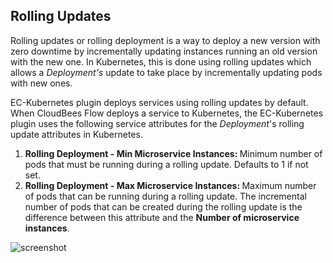 ## Rolling Updates
<p>Rolling updates or rolling deployment is a way to deploy a new version with zero downtime by incrementally updating instances running an old version with the new one. In Kubernetes, this is done using rolling updates which allows a <i>Deployment's</i> update to take place by incrementally updating pods with new ones.</p>
<p>EC-Kubernetes plugin deploys services using rolling updates by default. When CloudBees Flow deploys a service to Kubernetes, the EC-Kubernetes plugin uses the following service attributes for the <i>Deployment</i>'s rolling update attributes in Kubernetes.</p>
<p>
    <ol>
        <li><b>Rolling Deployment - Min Microservice Instances: </b>Minimum number of pods that must be running during a rolling update. Defaults to 1 if not set.</li>
        <li><b>Rolling Deployment - Max Microservice Instances: </b>Maximum number of pods that can be running during a rolling update. The incremental number of pods that can be created during the rolling update is the difference between this attribute and the <b>Number of microservice instances</b>.</li>
    </ol>
</p>
<p>
    <img src="../../plugins/@PLUGIN_KEY@/images/RollingDeploymentAttributes.png" alt="screenshot" />
</p>
